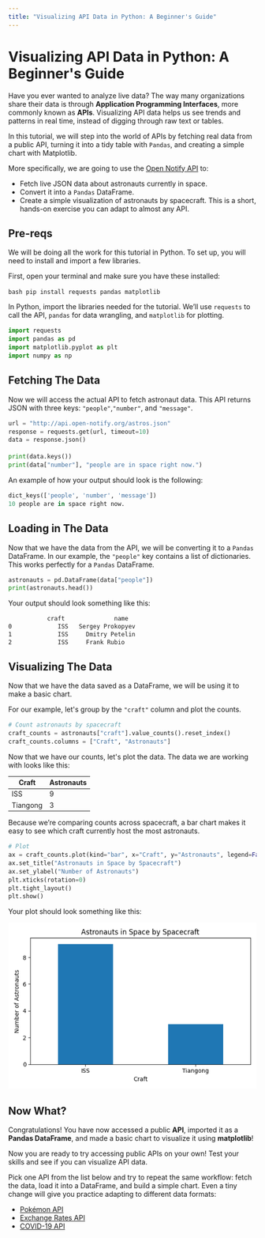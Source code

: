 ```yaml
---
title: "Visualizing API Data in Python: A Beginner's Guide"
---
```


# Visualizing API Data in Python: A Beginner's Guide

Have you ever wanted to analyze live data? The way many organizations share their data is through **Application Programming Interfaces**, more commonly known as **APIs**. Visualizing API data helps us see trends and patterns in real time, instead of digging through raw text or tables.

In this tutorial, we will step into the world of APIs by fetching real data from a public API, turning it into a tidy table with ```Pandas```, and creating a simple chart with Matplotlib. 

More specifically, we are going to use the [Open Notify API](http://api.open-notify.org/astros.json) to:
* Fetch live JSON data about astronauts currently in space.
* Convert it into a ```Pandas``` DataFrame.
* Create a simple visualization of astronauts by spacecraft.
This is a short, hands-on exercise you can adapt to almost any API.

## Pre-reqs

We will be doing all the work for this tutorial in Python. To set up, you will need to install and import a few libraries. 

First, open your terminal and make sure you have these installed:

```bash pip install requests pandas matplotlib```

In Python, import the libraries needed for the tutorial. We’ll use ```requests``` to call the API, ```pandas``` for data wrangling, and ```matplotlib``` for plotting.

```python
import requests
import pandas as pd
import matplotlib.pyplot as plt
import numpy as np
```

## Fetching The Data

Now we will access the actual API to fetch astronaut data. This API returns JSON with three keys: ```"people"```,```"number"```, and ```"message"```.

```python
url = "http://api.open-notify.org/astros.json"
response = requests.get(url, timeout=10)
data = response.json()

print(data.keys())
print(data["number"], "people are in space right now.")
```

An example of how your output should look is the following:
```python
dict_keys(['people', 'number', 'message'])
10 people are in space right now.
```

## Loading in The Data

Now that we have the data from the API, we will be converting it to a ```Pandas``` DataFrame. 
In our example, the ```"people"``` key contains a list of dictionaries. This works perfectly for a ```Pandas``` DataFrame.

```python
astronauts = pd.DataFrame(data["people"])
print(astronauts.head())
```

Your output should look something like this:
```
           craft              name
0             ISS   Sergey Prokopyev
1             ISS     Dmitry Petelin
2             ISS     Frank Rubio
```

## Visualizing The Data

Now that we have the data saved as a DataFrame, we will be using it to make a basic chart. 

For our example, let's group by the ```"craft"``` column and plot the counts.
```python
# Count astronauts by spacecraft
craft_counts = astronauts["craft"].value_counts().reset_index()
craft_counts.columns = ["Craft", "Astronauts"]
```

Now that we have our counts, let's plot the data. The data we are working with looks like this:

| Craft    | Astronauts |
|----------|------------|
| ISS      | 9          |
| Tiangong | 3          |

Because we’re comparing counts across spacecraft, a bar chart makes it easy to see which craft currently host the most astronauts.

```python
# Plot
ax = craft_counts.plot(kind="bar", x="Craft", y="Astronauts", legend=False, figsize=(6,4))
ax.set_title("Astronauts in Space by Spacecraft")
ax.set_ylabel("Number of Astronauts")
plt.xticks(rotation=0)
plt.tight_layout()
plt.show()
```
Your plot should look something like this:

![Bar chart showing astronauts per spacecraft](Figure_1.png)

## Now What?

Congratulations! You have now accessed a public **API**, imported it as a **Pandas DataFrame**, and made a basic chart to visualize it using **matplotlib**!

Now you are ready to try accessing public APIs on your own! Test your skills and see if you can visualize API data. 

Pick one API from the list below and try to repeat the same workflow: fetch the data, load it into a DataFrame, and build a simple chart. Even a tiny change will give you practice adapting to different data formats:
* [Pokémon API](https://pokeapi.co/api/v2/pokemon?limit=10)
* [Exchange Rates API](https://api.exchangerate.host/latest?base=USD)
* [COVID-19 API](https://api.covid19api.com/summary)
